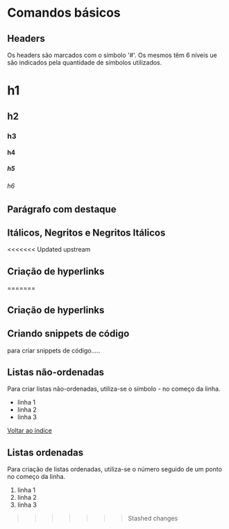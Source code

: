 # Comandos básicos

## Headers

Os headers são marcados com o símbolo '#'. Os mesmos têm 6 níveis ue são indicados pela quantidade de símbolos utilizados.

# h1

## h2

### h3

#### h4

##### h5

###### h6

## Parágrafo com destaque
## Itálicos, Negritos e Negritos Itálicos

<<<<<<< Updated upstream
## Criação de hyperlinks
=======
## Criação de hyperlinks

## Criando snippets de código
para criar snippets de código.....

## Listas não-ordenadas

Para criar listas não-ordenadas, utiliza-se o símbolo - no começo da linha.

- linha 1
- linha 2
- linha 3



[Voltar ao índice](#índice)



## Listas ordenadas

Para criação de listas ordenadas, utiliza-se o número seguido de um ponto no começo da linha.

1. linha 1
2. linha 2
3. linha 3
>>>>>>> Stashed changes

